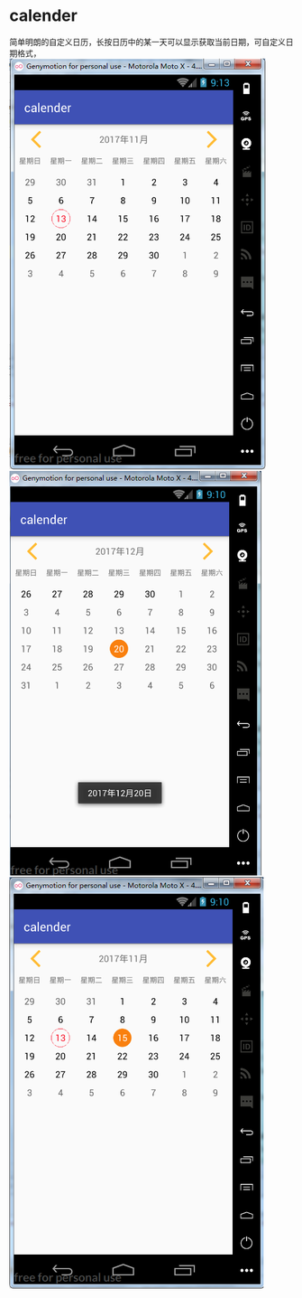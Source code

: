 # calender
简单明朗的自定义日历，长按日历中的某一天可以显示获取当前日期，可自定义日期格式，
![images]( https://github.com/hxzcan/calender/blob/master/app/src/screenshots/1510564413.jpg)
![images]( https://github.com/hxzcan/calender/blob/master/app/src/screenshots/1510564266.jpg)
![images]( https://github.com/hxzcan/calender/blob/master/app/src/screenshots/1510564238.jpg)
